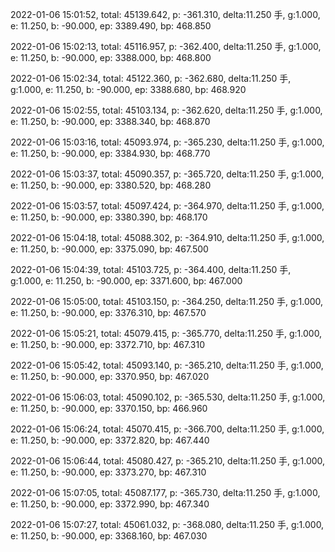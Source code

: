 2022-01-06 15:01:52, total: 45139.642, p: -361.310, delta:11.250 手, g:1.000, e: 11.250, b: -90.000, ep: 3389.490, bp: 468.850

2022-01-06 15:02:13, total: 45116.957, p: -362.400, delta:11.250 手, g:1.000, e: 11.250, b: -90.000, ep: 3388.000, bp: 468.800

2022-01-06 15:02:34, total: 45122.360, p: -362.680, delta:11.250 手, g:1.000, e: 11.250, b: -90.000, ep: 3388.680, bp: 468.920

2022-01-06 15:02:55, total: 45103.134, p: -362.620, delta:11.250 手, g:1.000, e: 11.250, b: -90.000, ep: 3388.340, bp: 468.870

2022-01-06 15:03:16, total: 45093.974, p: -365.230, delta:11.250 手, g:1.000, e: 11.250, b: -90.000, ep: 3384.930, bp: 468.770

2022-01-06 15:03:37, total: 45090.357, p: -365.720, delta:11.250 手, g:1.000, e: 11.250, b: -90.000, ep: 3380.520, bp: 468.280

2022-01-06 15:03:57, total: 45097.424, p: -364.970, delta:11.250 手, g:1.000, e: 11.250, b: -90.000, ep: 3380.390, bp: 468.170

2022-01-06 15:04:18, total: 45088.302, p: -364.910, delta:11.250 手, g:1.000, e: 11.250, b: -90.000, ep: 3375.090, bp: 467.500

2022-01-06 15:04:39, total: 45103.725, p: -364.400, delta:11.250 手, g:1.000, e: 11.250, b: -90.000, ep: 3371.600, bp: 467.000

2022-01-06 15:05:00, total: 45103.150, p: -364.250, delta:11.250 手, g:1.000, e: 11.250, b: -90.000, ep: 3376.310, bp: 467.570

2022-01-06 15:05:21, total: 45079.415, p: -365.770, delta:11.250 手, g:1.000, e: 11.250, b: -90.000, ep: 3372.710, bp: 467.310

2022-01-06 15:05:42, total: 45093.140, p: -365.210, delta:11.250 手, g:1.000, e: 11.250, b: -90.000, ep: 3370.950, bp: 467.020

2022-01-06 15:06:03, total: 45090.102, p: -365.530, delta:11.250 手, g:1.000, e: 11.250, b: -90.000, ep: 3370.150, bp: 466.960

2022-01-06 15:06:24, total: 45070.415, p: -366.700, delta:11.250 手, g:1.000, e: 11.250, b: -90.000, ep: 3372.820, bp: 467.440

2022-01-06 15:06:44, total: 45080.427, p: -365.210, delta:11.250 手, g:1.000, e: 11.250, b: -90.000, ep: 3373.270, bp: 467.310

2022-01-06 15:07:05, total: 45087.177, p: -365.730, delta:11.250 手, g:1.000, e: 11.250, b: -90.000, ep: 3372.990, bp: 467.340

2022-01-06 15:07:27, total: 45061.032, p: -368.080, delta:11.250 手, g:1.000, e: 11.250, b: -90.000, ep: 3368.160, bp: 467.030